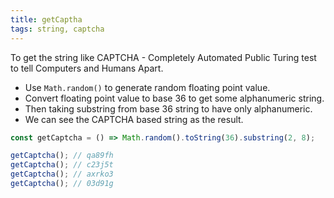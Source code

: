```yaml
---
title: getCaptha
tags: string, captcha
---
```


To get the string like CAPTCHA - Completely Automated Public Turing test to tell Computers and Humans Apart.

- Use `Math.random()` to generate random floating point value.
- Convert floating point value to base 36 to get some alphanumeric string.
- Then taking substring from base 36 string to have only alphanumeric.
- We can see the CAPTCHA based string as the result.

```js
const getCaptcha = () => Math.random().toString(36).substring(2, 8);
```

```js
getCaptcha(); // qa89fh
getCaptcha(); // c23j5t
getCaptcha(); // axrko3
getCaptcha(); // 03d91g
```

